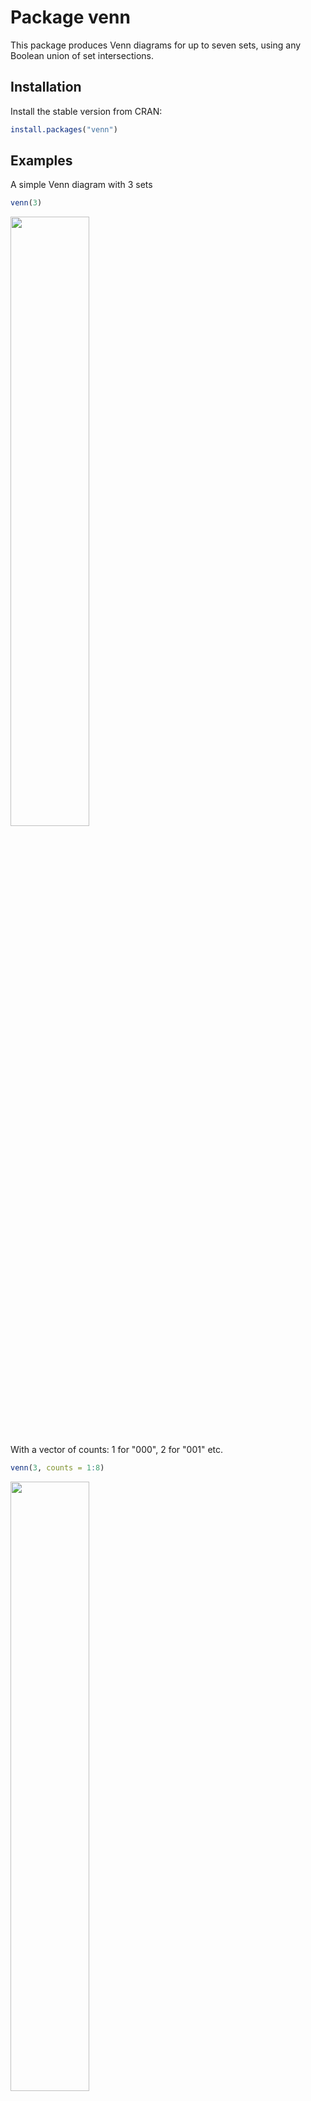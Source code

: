 # Package venn

This package produces Venn diagrams for up to seven sets, using any Boolean union of set intersections.


Installation
------------

Install the stable version from CRAN:
``` r
install.packages("venn")
```

Examples
--------

A simple Venn diagram with 3 sets
``` r
venn(3)
```

<img src="man/figures/fig01.svg" width="50%"/>


With a vector of counts: 1 for "000", 2 for "001" etc.
``` r
venn(3, counts = 1:8)
```

<img src="man/figures/fig02.svg" width="50%" />


Display the first whole set
``` r
venn("1--")
```

<img src="man/figures/fig03.svg" width="50%" />


Same with
``` r
venn("A", snames = "A, B, C")
```

<img src="man/figures/fig03.svg" width="50%" />


An equivalent command, from the union of all intersections
``` r
venn("100 + 110 + 101 + 111")
```

<img src="man/figures/fig03.svg" width="50%" />


Same with
``` r
venn("A~B~C + AB~C + A~BC + ABC")
```

<img src="man/figures/fig03.svg" width="50%" />


Adding the labels for the intersections
``` r
venn("1--", ilabels = TRUE)
```

<img src="man/figures/fig04.svg" width="50%" />


Using different parameters for the borders
``` r
venn(4, lty = 5, col = "navyblue")
```

<img src="man/figures/fig05.svg" width="50%" />


Using ellipses
``` r
venn(4, lty = 5, col = "navyblue", ellipse = TRUE)
```

<img src="man/figures/fig06.svg" width="50%" />


A 5 sets Venn diagram
``` r
venn(5)
```

<img src="man/figures/fig07.svg" width="50%" />


A 5 sets Venn diagram using ellipses
``` r
venn(5, ellipse = TRUE)
```

<img src="man/figures/fig08.svg" width="50%" />


A 5 sets Venn diagram with intersection labels
``` r
venn(5, ilabels = TRUE)
```

<img src="man/figures/fig09.svg" width="50%" />


And a predefined color style
``` r
venn(5, ilabels = TRUE, zcolor = "style")
```

<img src="man/figures/fig10.svg" width="50%" />


A union of two sets
``` r
venn("1---- + ----1")
```

<img src="man/figures/fig11.svg" width="50%" />


Same with
``` r
venn("A + E", snames = "A, B, C, D, E")
```

<img src="man/figures/fig11.svg" width="50%" />


With different colors
``` r
venn("1---- , ----1", zcolor = "red, blue")
```

<img src="man/figures/fig12.svg" width="50%" />


Same using SOP - sum of products notation
``` r
venn("A, E", snames = "A, B, C, D, E", zcolor = "red, blue")
```

<img src="man/figures/fig12.svg" width="50%" />


Same colors for the borders
``` r
venn("1---- , ----1", zcolor = "red, blue", col = "red, blue")
```

<img src="man/figures/fig13.svg" width="50%" />


A 6 sets diagram
``` r
venn(6)
```

<img src="man/figures/fig14.svg" width="50%" />


Seven sets "Adelaide"
``` r
venn(7)
```

<img src="man/figures/fig15.svg" width="50%" />


Artistic version
``` r
venn(c("1000000", "0100000", "0010000", "0001000",
       "0000100", "0000010", "0000001", "1111111"))
```

<img src="man/figures/fig16.svg" width="50%" />


Without all borders
``` r
venn(c("1000000", "0100000", "0010000", "0001000",
       "0000100", "0000010", "0000001", "1111111"),
     borders = FALSE)
```

<img src="man/figures/fig17.svg" width="50%" />


Using SOP - sum of products notation
``` r
venn("A + B~C", snames = "A, B, C, D")
```

<img src="man/figures/fig18.svg" width="50%" />


The input can be a list
``` r
set.seed(12345)
x <- list(First = 1:20, Second = 10:30, Third = sample(25:50, 15))
venn(x)
```

<img src="man/figures/fig19.svg" width="50%" />



Or a dataframe
``` r
set.seed(12345)
x <- as.data.frame(matrix(sample(0:1, 150, replace = TRUE), ncol = 5))
venn(x)
```

<img src="man/figures/fig20.svg" width="50%" />


Using ggplot2 graphics
``` r
venn(x, ggplot = TRUE)
```

<img src="man/figures/fig21.svg" width="50%" />


Increasing the border size
``` r
venn(x, ggplot = TRUE, size = 1.5)
```

<img src="man/figures/fig22.svg" width="50%" />


With dashed lines
``` r
venn(x, ggplot = TRUE, linetype = "dashed")
```

<img src="man/figures/fig23.svg" width="50%" />


Venn diagrams for QCA objects
``` r
library(QCA)

data(CVF)
obj <- truthTable(CVF, "PROTEST", incl.cut = 0.85)

venn(obj)
```

<img src="man/figures/fig24.svg" width="50%" />



Custom labels for intersections
``` r
pCVF <- minimize(obj, include = "?")
venn(pCVF$solution[[1]], zcol = "#ffdd77, #bb2020, #1188cc")
cases <- paste(c("HungariansRom", "CatholicsNIreland", "AlbaniansFYROM",
                 "RussiansEstonia"), collapse = "\n")
coords <- unlist(getCentroid(getZones(pCVF$solution[[1]][2])))
text(coords[1], coords[2], labels = cases, cex = 0.85)
```

<img src="man/figures/fig25.svg" width="50%" />
